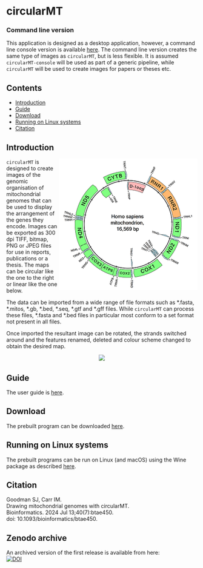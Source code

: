 # circularMT

### Command line version 
This application is designed as a desktop application, however, a command line console version is available [here](https://github.com/msjimc/circularMT/tree/ddfd7039e0ca9e12ff99396b319034f22ec7c4dd/circularMT-console). The command line version creates the same type of images as ```circularMT```, but is less flexible. It is assumed ```circularMT-console``` will be used as part of a generic pipeline, while ```circularMT``` will be used to create images for papers or theses etc.

## Contents

- [Introduction](#Introduction)
- [Guide](#guide)
- [Download](#download)
- [Running on Linux systems](#running-on-linux-systems)
- [Citation](#citation)
 
## Introduction

<img align="right" src="Guide/images/introCircular.jpg">

```circularMT``` is designed to create images of the genomic organisation of mitochondrial genomes that can be used to display the arrangement of the genes they encode. Images can be exported as 300 dpi TIFF, bitmap, PNG or JPEG files for use in reports, publications or a thesis. The maps can be circular like the one to the right or linear like the one below.

The data can be imported from a wide range of file formats such as *.fasta, *.mitos, *.gb, *.bed, *.seq, *.gtf and *.gff files. While ```circularMT``` can process these files, *.fasta and *.bed files in particular most conform to a set format not present in all files.

Once imported the resultant image can be rotated, the strands switched around and the features renamed, deleted and colour scheme changed to obtain the desired map.

<center><img src="Guide/images/introLineear.jpg"></center>

## Guide

The user guide is [here](Guide/README.md).

## Download

The prebuilt program can be downloaded [here](Program/README.md).

## Running on Linux systems

The prebuilt programs can be run on Linux (and macOS) using the Wine package as described [here](Linux_with_Wine/README.md).

## Citation

Goodman SJ, Carr IM.   
Drawing mitochondrial genomes with circularMT.  
Bioinformatics. 2024 Jul 13;40(7):btae450.   
doi: 10.1093/bioinformatics/btae450. 

## Zenodo archive

An archived version of the first release is available  from here:   
[![DOI](https://zenodo.org/badge/DOI/10.5281/zenodo.10912319.svg)](https://doi.org/10.5281/zenodo.10912319)

